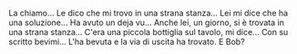 La chiamo...
Le dico che mi trovo in una strana stanza...
Lei mi dice che ha una soluzione...
Ha avuto un deja vu... 
Anche lei, un giorno, si è trovata in una strana stanza...
C'era una piccola bottiglia sul tavolo, mi dice...
Con su scritto bevimi...
L'ha bevuta e la via di uscita ha trovato.
E Bob?
